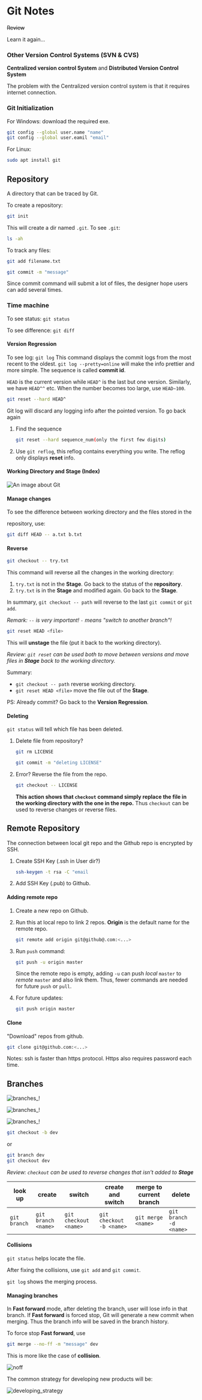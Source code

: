 # Git Notes

~~Review~~ 

Learn it again...

### Other Version Control Systems (SVN & CVS)

**Centralized version control System** and **Distributed Version Control System**

The problem with the Centralized version control system is that it requires internet connection.

### Git Initialization

For Windows: download the required exe.

```bash
git config --global user.name "name"
git config --global user.eamil "email"
```

For Linux:

```bash
sudo apt install git
```



## Repository

A directory that can be traced by Git.

To create a repository: 

```bash
git init
```

This will create a dir named `.git`. To see `.git`:

```bash
ls -ah
```

To track any files:

```bash
git add filename.txt
```

```bash
git commit -m "message"
```

Since commit command will submit a lot of files, the designer hope users can add several times.



### Time machine

To see status:  `git status`

To see difference: `git diff`



#### Version Regression

To see log: `git log` This command displays the commit logs from the most recent to the oldest. `git log --pretty=online` will make the info prettier and more simple. The sequence is called **commit id**.

`HEAD` is the current version while `HEAD^` is the last but one version. Similarly, we have `HEAD^^` etc. When the number becomes too large, use `HEAD~100`.

```bash
git reset --hard HEAD^
```

Git log will discard any logging info after the pointed version. To go back again

1. Find the sequence 

   ```bash
   git reset --hard sequence_num(only the first few digits)
   ```

2. Use `git reflog`, this reflog contains everything you write. The reflog only displays **reset** info.



#### Working Directory and Stage (Index)

![An image about Git](./pics/Stage.jpg)



#### Manage changes

To see the difference between working directory and the files stored in the 

repository, use: 

```bash
git diff HEAD -- a.txt b.txt
```



#### Reverse

```bash
git checkout -- try.txt
```

This command will reverse all the changes in the working directory:

1. `try.txt` is not in the **Stage**. Go back to the status of the **repository**.
2. `try.txt` is in the **Stage** and modified again. Go back to the **Stage**.

In summary, `git checkout -- path` will reverse to the last `git commit` or `git add`.

*Remark: `--` is very important! `-` means "switch to another branch"!*



```bash
git reset HEAD <file>
```

This will **unstage** the file (put it back to the working directory).

*Review: `git reset` can be used both to move between versions and move files in **Stage** back to the working directory.*

Summary: 

- `git checkout -- path` reverse working directory.
- `git reset HEAD <file>` move the file out of the **Stage**.

PS: Already commit? Go back to the **Version Regression**.



#### Deleting

`git status` will tell which file has been deleted.

1. Delete file from repository? 

   ```bash
   git rm LICENSE
   ```

   ```bash
   git commit -m "deleting LICENSE"
   ```

2. Error? Reverse the file from the repo.

   ```bash
   git checkout -- LICENSE
   ```

   **This action shows that `checkout` command simply replace the file in the working directory with the one in the repo.** Thus `checkout` can be used to reverse changes or reverse files.



## Remote Repository

The connection between local git repo and the Github repo is encrypted by SSH.

1. Create SSH Key (.ssh in User dir?)

   ```bash
   ssh-keygen -t rsa -C "email
   ```

2. Add SSH Key (.pub) to Github.

   

#### Adding remote repo

1. Create a new repo on Github.

2. Run this at local repo to link 2 repos. **Origin** is the default name for the remote repo.

   ```bash
   git remote add origin git@github@.com:<...>
   ```

3. Run `push` command:

   ```bash
   git push -u origin master
   ```

   Since the remote repo is empty, adding `-u` can push *local* `master` to *remote* `master` and also link them. Thus, fewer commands are needed for future `push` or `pull`.
   
4. For future updates:

   ```bash
   git push origin master
   ```

   

#### Clone

"Download" repos from github.

```bash
git clone git@github.com:<...>
```

Notes: ssh is faster than https protocol. Https also requires password each time.



## Branches

![branches_!](./pics/branches_1.png)

![branches_!](./pics/branches_2.png)

![branches_!](./pics/branches_3.png)

```bash
git checkout -b dev
```

or

```bash
git branch dev
git checkout dev
```

*Review: `checkout` can be used to reverse changes that isn't added to **Stage***

| look up      | create              | switch                | create and switch        | merge to current branch | delete                 |
| ------------ | ------------------- | --------------------- | ------------------------ | ----------------------- | ---------------------- |
| `git branch` | `git branch <name>` | `git checkout <name>` | `git checkout -b <name>` | `git merge <name>`      | `git branch -d <name>` |

#### Collisions

`git status` helps locate the file.

After fixing the collisions, use `git add` and `git commit`.

`git log` shows the merging process.

#### Managing branches

In **Fast forward** mode, after deleting the branch, user will lose info in that branch. If **Fast forward** is forced stop, Git will generate a new commit when merging. Thus the branch info will be saved in the branch history.

To force stop **Fast forward**, use 

```bash
git merge --no-ff -m "message" dev
```

This is more like the case of **collision**.

![noff](./pics/noff.png)

The common strategy for developing new products will be:

![developing_strategy](./pics/developing_strategy.png)